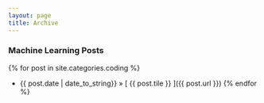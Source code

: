 ```yaml
---
layout: page
title: Archive
---
```


### Machine Learning Posts
{% for post in site.categories.coding %}
  * {{ post.date | date_to_string}}  &raquo; [ {{ post.tile }} ]({{ post.url }})
{% endfor %}
